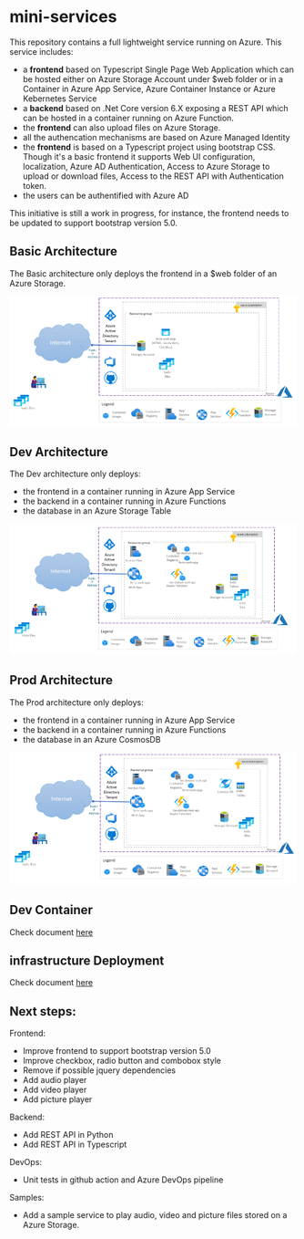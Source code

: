 # mini-services
This repository contains a full lightweight service running on Azure.
This service includes:
- a **frontend** based on Typescript Single Page Web Application which can be hosted either on Azure Storage Account under $web folder or in a Container in Azure App Service, Azure Container Instance or Azure Kebernetes Service
- a **backend** based on .Net Core version 6.X exposing a REST API which can be hosted in a container running on Azure Function.
- the **frontend** can also upload files on Azure Storage.
- all the authencation mechanisms are based on Azure Managed Identity
- the **frontend** is based on a Typescript project using bootstrap CSS. Though it's a basic frontend it supports Web UI configuration, localization, Azure AD Authentication, Access to Azure Storage to upload or download files, Access to the REST API with Authentication token. 
- the users can be authentified with Azure AD

This initiative is still a work in progress, for instance, the frontend needs to be updated to support bootstrap version 5.0. 

## Basic Architecture
The Basic architecture only deploys the frontend in a $web folder of an Azure Storage.

![Basic](./docs/img/readme/basic.png)

## Dev Architecture
The Dev architecture only deploys:
- the frontend in a container running in Azure App Service
- the backend in a container running in Azure Functions
- the database in an Azure Storage Table

![Dev](./docs/img/readme/dev.png)

## Prod Architecture
The Prod architecture only deploys:
- the frontend in a container running in Azure App Service
- the backend in a container running in Azure Functions
- the database in an Azure CosmosDB

![Prod](./docs/img/readme/prod.png)


## Dev Container

Check document [here](./docs/devcontainer.md)

## infrastructure Deployment

Check document [here](./docs/deployinfra.md)

## Next steps:
Frontend:
- Improve frontend to support bootstrap version 5.0
- Improve checkbox, radio button and combobox style
- Remove if possible jquery dependencies
- Add audio player
- Add video player
- Add picture player

Backend:
- Add REST API in Python
- Add REST API in Typescript

DevOps:
- Unit tests in github action and Azure DevOps pipeline

Samples:
- Add a sample service to play audio, video and picture files stored on a Azure Storage. 
